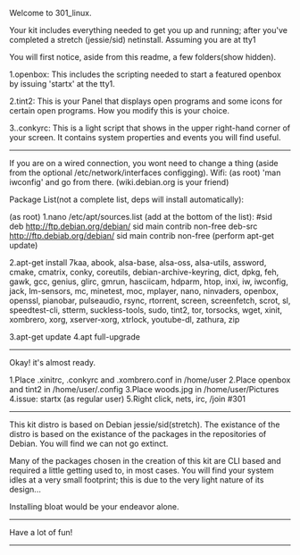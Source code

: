 
Welcome to 301_linux. 

Your kit includes everything needed to get you up and running; after you've completed a stretch (jessie/sid) netinstall. Assuming you are at tty1

You will first notice, aside from this readme, a few folders(show hidden). 

1.openbox: This includes the scripting needed to start a featured openbox by issuing 'startx' at the tty1. 

2.tint2: This is your Panel that displays open programs and some icons for certain open programs. How you modify this is your choice. 

3..conkyrc: This is a light script that shows in the upper right-hand corner of your screen. It contains system properties and events you will find useful. 

_______________________________________________________________________________
If you are on a wired connection, you wont need to change a thing (aside from the optional /etc/network/interfaces configging).
Wifi: (as root) 'man iwconfig' and go from there. (wiki.debian.org is your friend)

Package List(not a complete list, deps will install automatically): 

(as root)
1.nano /etc/apt/sources.list 
(add at the bottom of the list): 
#sid  
deb http://ftp.debian.org/debian/ sid main contrib non-free
deb-src http://ftp.debiab.org/debian/ sid main contrib non-free
(perform apt-get update)

2.apt-get install
7kaa, abook, alsa-base, alsa-oss, alsa-utils, assword, cmake, cmatrix, conky, coreutils, debian-archive-keyring, dict, dpkg, feh, gawk, gcc, genius, glirc, gmrun, hasciicam, hdparm, htop, inxi, iw, iwconfig, jack, lm-sensors, mc, minetest, moc, mplayer, nano, ninvaders, openbox, openssl, pianobar, pulseaudio, rsync, rtorrent, screen, screenfetch, scrot, sl, speedtest-cli, stterm, suckless-tools, sudo, tint2, tor, torsocks, wget, xinit, xombrero, xorg, xserver-xorg, xtrlock, youtube-dl, zathura, zip

3.apt-get update
4.apt full-upgrade
_______________________________________________________________________________
Okay! it's almost ready. 

1.Place .xinitrc, .conkyrc and .xombrero.conf in /home/user
2.Place openbox and tint2 in /home/user/.config
3.Place woods.jpg in /home/user/Pictures
4.issue: startx (as regular user) 
5.Right click, nets, irc, /join #301 
_______________________________________________________________________________
This kit distro is based on Debian jessie/sid(stretch). The existance of the distro is based on the existance of the packages in the repositories of Debian. You will find we can not go extinct. 

Many of the packages chosen in the creation of this kit are CLI based and required a little getting used to, in most cases. You will find your system idles at a very small footprint; this is due to the very light nature of its design...

Installing bloat would be your endeavor alone. 
________________________________________________________________________________

Have a lot of fun! 

_________________________________________________________________________________
 
